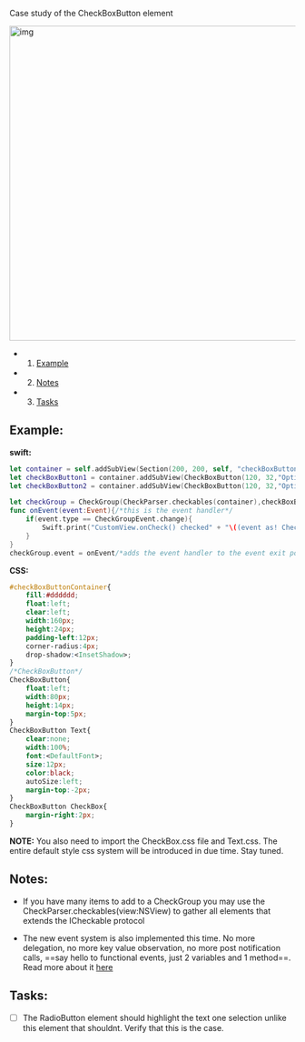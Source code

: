 Case study of the CheckBoxButton element<!--more-->


<img width="554" alt="img" src="https://dl.dropboxusercontent.com/u/2559476/checkBoxButton_4.gif">
 
 
- 1. [Example](#example) 
- 2. [Notes](#notes) 
- 3. [Tasks](#tasks) 

## Example:


**swift:**  
  
```swift
let container = self.addSubView(Section(200, 200, self, "checkBoxButtonContainer")) as! Section/*this instance represents the inset shadow background and also holds the buttons*/
let checkBoxButton1 = container.addSubView(CheckBoxButton(120, 32,"Option 1",true,container)) as! CheckBoxButton
let checkBoxButton2 = container.addSubView(CheckBoxButton(120, 32,"Option 2",false,container)) as! CheckBoxButton

let checkGroup = CheckGroup(CheckParser.checkables(container),checkBoxButton1)/*Add the CheckBoxButtons to the checkGroup instance*/
func onEvent(event:Event){/*this is the event handler*/
    if(event.type == CheckGroupEvent.change){
        Swift.print("CustomView.onCheck() checked" + "\((event as! CheckGroupEvent).checked)")
    }
}
checkGroup.event = onEvent/*adds the event handler to the event exit point in the checkGroup*/
```


**CSS:**  
  
```css
#checkBoxButtonContainer{
	fill:#dddddd;
	float:left;
	clear:left;
	width:160px;
	height:24px;
	padding-left:12px;
	corner-radius:4px;
	drop-shadow:<InsetShadow>;
}
/*CheckBoxButton*/
CheckBoxButton{
	float:left;
	width:80px;
	height:14px;
	margin-top:5px;
}
CheckBoxButton Text{
	clear:none;
	width:100%;
	font:<DefaultFont>;
	size:12px;
	color:black;
	autoSize:left;
	margin-top:-2px;
}
CheckBoxButton CheckBox{
	margin-right:2px;
}
```

**NOTE:** You also need to import the CheckBox.css file and Text.css. The entire default style css system will be introduced in due time. Stay tuned.


## Notes:
- If you have many items to add to a CheckGroup you may use the CheckParser.checkables(view:NSView) to gather all elements that extends the ICheckable protocol

- The new event system is also implemented this time. No more delegation, no more key value observation, no more post notification calls, ==say hello to functional events, just 2 variables and 1 method==. Read more about it [here](http://stylekit.org/blog/2016/02/10/The-event-system/) 

## Tasks:
- [ ] The RadioButton element should highlight the text one selection unlike this element that shouldnt. Verify that this is the case. 